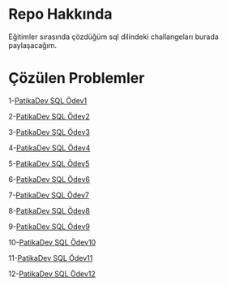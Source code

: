 # Repo Hakkında 
Eğitimler sırasında çözdüğüm sql dilindeki challangeları burada paylaşacağım.

# Çözülen Problemler

1-[PatikaDev SQL Ödev1](https://app.patika.dev/courses/sql/Odev1)

2-[PatikaDev SQL Ödev2](https://app.patika.dev/courses/sql/Odev2)

3-[PatikaDev SQL Ödev3](https://app.patika.dev/courses/sql/Odev3)

4-[PatikaDev SQL Ödev4](https://app.patika.dev/courses/sql/Odev4)

5-[PatikaDev SQL Ödev5](https://app.patika.dev/courses/sql/Odev5)

6-[PatikaDev SQL Ödev6](https://app.patika.dev/courses/sql/Odev6)

7-[PatikaDev SQL Ödev7](https://app.patika.dev/courses/sql/Odev7)

8-[PatikaDev SQL Ödev8](https://app.patika.dev/courses/sql/Odev8)

9-[PatikaDev SQL Ödev9](https://app.patika.dev/courses/sql/Odev9)

10-[PatikaDev SQL Ödev10](https://app.patika.dev/courses/sql/Odev10)

11-[PatikaDev SQL Ödev11](https://app.patika.dev/courses/sql/Odev11)

12-[PatikaDev SQL Ödev12](https://app.patika.dev/courses/sql/Odev12)